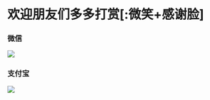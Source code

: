 # 欢迎朋友们多多打赏[:微笑+感谢脸]

### 微信
![](https://www.wolfcstech.com/images/wxpay.png)

### 支付宝
![](https://www.wolfcstech.com/images/alipay.jpg) 
